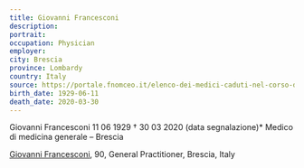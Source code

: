 ```yaml
---
title: Giovanni Francesconi
description: 
portrait: 
occupation: Physician
employer: 
city: Brescia
province: Lombardy
country: Italy
source: https://portale.fnomceo.it/elenco-dei-medici-caduti-nel-corso-dellepidemia-di-covid-19/
birth_date: 1929-06-11
death_date: 2020-03-30
---
```


Giovanni Francesconi 11 06 1929 † 30 03 2020 (data segnalazione)*
Medico di medicina generale – Brescia

<a href="https://portale.fnomceo.it/elenco-dei-medici-caduti-nel-corso-dellepidemia-di-covid-19/">Giovanni Francesconi</a>, 90, General Practitioner, Brescia, Italy
